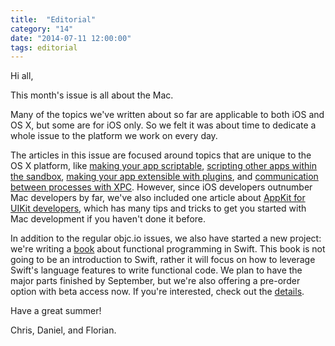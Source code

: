 ```yaml
---
title:  "Editorial"
category: "14"
date: "2014-07-11 12:00:00"
tags: editorial
---
```


Hi all,

This month's issue is all about the Mac. 

Many of the topics we've written about so far are applicable to both iOS and OS X, but some are for iOS only. So we felt it was about time to dedicate a whole issue to the platform we work on every day.

The articles in this issue are focused around topics that are unique to the OS X platform, like [making your app scriptable](/issue-14/scripting-data.html), [scripting other apps within the sandbox](/issue-14/sandbox-scripting.html), [making your app extensible with plugins](/issue-14/plugins.html), and [communication between processes with XPC](/issue-14/xpc.html). However, since iOS developers outnumber Mac developers by far, we've also included one article about [AppKit for UIKit developers](/issue-14/appkit-for-uikit-developers.html), which has many tips and tricks to get you started with Mac development if you haven't done it before.

In addition to the regular objc.io issues, we also have started a new project: we're writing a [book](http://www.objc.io/books) about functional programming in Swift. This book is not going to be an introduction to Swift, rather it will focus on how to leverage Swift's language features to write functional code. We plan to have the major parts finished by September, but we're also offering a pre-order option with beta access now. If you're interested, check out the [details](http://www.objc.io/books).

Have a great summer!

Chris, Daniel, and Florian.
